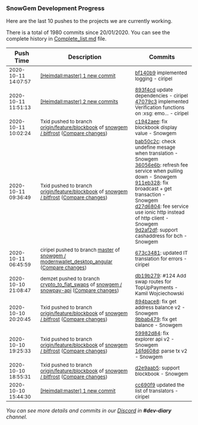 
### SnowGem Development Progress

Here are the last 10 pushes to the projects we are currently working.

There is a total of 1980 commits since 20/01/2020. You can see the complete history in
 [Complete_list.md](Complete_list.md) file.

| Push Time | Description | Commits |
| --- | --- | --- |
| <sub>2020-10-11 14:07:57</sub> | <sub>[[Heimdall:master] 1 new commit](https://github.com/ciripel/Heimdall/commit/bf140b91aca7d5a3bff80efb40423137d19f800b)</sub> | <sub>[bf140b9](https://github.com/ciripel/Heimdall/commit/bf140b91aca7d5a3bff80efb40423137d19f800b) implemented logging - ciripel</sub> |
| <sub>2020-10-11 11:51:13</sub> | <sub>[[Heimdall:master] 2 new commits](https://github.com/ciripel/Heimdall/compare/cc690f916a32...47079c30d8bf)</sub> | <sub>[893f4cd](https://github.com/ciripel/Heimdall/commit/893f4cda6ea38feb4713ac8921e818fb5220de6f) update dependencies - ciripel<br>[47079c3](https://github.com/ciripel/Heimdall/commit/47079c30d8bf89f64618b88cc8b2e741ecaf5f8c) implemented Verification functions on :xsg: emo... - ciripel</sub> |
| <sub>2020-10-11 10:02:24</sub> | <sub>Txid pushed to branch [origin/feature/blockbook](https://gitlab.com/snowgem/bitfrost/commits/origin/feature/blockbook) of [snowgem / bitfrost](https://gitlab.com/snowgem/bitfrost) ([Compare changes](https://gitlab.com/snowgem/bitfrost/compare/9d2af2df8015220c2bae4d6d4ac7d61c1be2c445...c1942aee1afedfd908fdb593f37c35354d63e46e))</sub> | <sub>[c1942aee](https://gitlab.com/snowgem/bitfrost/-/commit/c1942aee1afedfd908fdb593f37c35354d63e46e): fix blockbook display value - Snowgem</sub> |
| <sub>2020-10-11 09:36:49</sub> | <sub>Txid pushed to branch [origin/feature/blockbook](https://gitlab.com/snowgem/bitfrost/commits/origin/feature/blockbook) of [snowgem / bitfrost](https://gitlab.com/snowgem/bitfrost) ([Compare changes](https://gitlab.com/snowgem/bitfrost/compare/9bbab4795a85cb23d2315f9bfd98b14c244685d4...9d2af2df8015220c2bae4d6d4ac7d61c1be2c445))</sub> | <sub>[bab50c2c](https://gitlab.com/snowgem/bitfrost/-/commit/bab50c2c19f2e937c74cb369646b791ea1d8e95f): check undefine mesage when translation - Snowgem<br>[36056e6b](https://gitlab.com/snowgem/bitfrost/-/commit/36056e6bf4e5c79fa5b11e78296d47c5181f4504): refresh fee service when pulling down - Snowgem<br>[911eb328](https://gitlab.com/snowgem/bitfrost/-/commit/911eb3289b2b181c563c428d703f2a0a7b807655): fix broadcast + get transaction - Snowgem<br>[d27d6804](https://gitlab.com/snowgem/bitfrost/-/commit/d27d6804293bbf5f9d473c0a9c2360192d138f85): fee service use ionic http instead of http client - Snowgem<br>[9d2af2df](https://gitlab.com/snowgem/bitfrost/-/commit/9d2af2df8015220c2bae4d6d4ac7d61c1be2c445): support cashaddress for bch - Snowgem</sub> |
| <sub>2020-10-11 06:45:59</sub> | <sub>ciripel pushed to branch [master](https://gitlab.com/snowgem/modernwallet_desktop_angular/commits/master) of [snowgem / modernwallet\_desktop\_angular](https://gitlab.com/snowgem/modernwallet_desktop_angular) ([Compare changes](https://gitlab.com/snowgem/modernwallet_desktop_angular/compare/bfed9322d52ce2d608a2afeca8e595b6526d8981...673c348197f55130478a8653b43ff0f4427ebb8e))</sub> | <sub>[673c3481](https://gitlab.com/snowgem/modernwallet_desktop_angular/-/commit/673c348197f55130478a8653b43ff0f4427ebb8e): updated IT translation for errors - ciripel</sub> |
| <sub>2020-10-10 21:08:47</sub> | <sub>demzet pushed to branch [crypto\_to\_fiat\_swaps](https://gitlab.com/snowgem/snowpay-api/commits/crypto_to_fiat_swaps) of [snowgem / snowpay\-api](https://gitlab.com/snowgem/snowpay-api) ([Compare changes](https://gitlab.com/snowgem/snowpay-api/compare/c5eb465a01378e4acd644f201022688df9d2520a...db19b279f4a982729ef6e2372efd902e6c68e163))</sub> | <sub>[db19b279](https://gitlab.com/snowgem/snowpay-api/-/commit/db19b279f4a982729ef6e2372efd902e6c68e163): #124 Add swap routes for TopUpPayments - Kamil Wojciechowski</sub> |
| <sub>2020-10-10 20:20:45</sub> | <sub>Txid pushed to branch [origin/feature/blockbook](https://gitlab.com/snowgem/bitfrost/commits/origin/feature/blockbook) of [snowgem / bitfrost](https://gitlab.com/snowgem/bitfrost) ([Compare changes](https://gitlab.com/snowgem/bitfrost/compare/16fd608d2c0afc95dab4f3995ebe5cb3727f9e48...9bbab4795a85cb23d2315f9bfd98b14c244685d4))</sub> | <sub>[894bace8](https://gitlab.com/snowgem/bitfrost/-/commit/894bace864fec27884c420f31de5ab8987d4b745): fix get address balance v2 - Snowgem<br>[9bbab479](https://gitlab.com/snowgem/bitfrost/-/commit/9bbab4795a85cb23d2315f9bfd98b14c244685d4): fix get balance - Snowgem</sub> |
| <sub>2020-10-10 19:25:33</sub> | <sub>Txid pushed to branch [origin/feature/blockbook](https://gitlab.com/snowgem/bitfrost/commits/origin/feature/blockbook) of [snowgem / bitfrost](https://gitlab.com/snowgem/bitfrost) ([Compare changes](https://gitlab.com/snowgem/bitfrost/compare/d2e9aab5e94cd7da0df9dac1b41eacf260b1ee6f...16fd608d2c0afc95dab4f3995ebe5cb3727f9e48))</sub> | <sub>[59982d84](https://gitlab.com/snowgem/bitfrost/-/commit/59982d84a2690a4dd6e9cdcdff3120718ff74bad): fix explorer api v2 - Snowgem<br>[16fd608d](https://gitlab.com/snowgem/bitfrost/-/commit/16fd608d2c0afc95dab4f3995ebe5cb3727f9e48): parse tx v2 - Snowgem</sub> |
| <sub>2020-10-10 18:55:31</sub> | <sub>Txid pushed to branch [origin/feature/blockbook](https://gitlab.com/snowgem/bitfrost/commits/origin/feature/blockbook) of [snowgem / bitfrost](https://gitlab.com/snowgem/bitfrost) ([Compare changes](https://gitlab.com/snowgem/bitfrost/compare/7e710e5d6d9fce9ce2e228845c6d2b58968d4a29...d2e9aab5e94cd7da0df9dac1b41eacf260b1ee6f))</sub> | <sub>[d2e9aab5](https://gitlab.com/snowgem/bitfrost/-/commit/d2e9aab5e94cd7da0df9dac1b41eacf260b1ee6f): support blockbook - Snowgem</sub> |
| <sub>2020-10-10 15:44:30</sub> | <sub>[[Heimdall:master] 1 new commit](https://github.com/ciripel/Heimdall/commit/cc690f916a323f572211c8022084a8e77ce19faa)</sub> | <sub>[cc690f9](https://github.com/ciripel/Heimdall/commit/cc690f916a323f572211c8022084a8e77ce19faa) updated the list of translators - ciripel</sub> |

_You can see more details and commits in our [Discord](https://discord.gg/zumGnbg) in **#dev-diary** channel._
